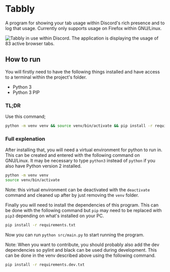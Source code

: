# Tabbly
A program for showing your tab usage within Discord's rich presence and to log that usage. Currently only supports usage on Firefox within GNU/Linux.

![Tabbly in use within Discord. The application is displaying the usage of 83 active browser tabs.](https://user-images.githubusercontent.com/18311389/151074155-78ccf239-5127-4e7a-8380-f7038ade6338.png)

## How to run
You will firstly need to have the following things installed and have access to a terminal within the project's folder.
- Python 3
- Python 3 PIP

### TL;DR
Use this command;
```bash
python -m venv venv && source venv/bin/activate && pip install -r requirements.txt && python src/main.py; deactivate
```

### Full explenation
After installing that, you will need a virtual environment for python to run in. This can be created and entered with the following command on GNU/Linux. It may be necessary to type `python3` instead of `python` if you also have Python version 2 installed.
```bash
python -m venv venv
source venv/bin/activate
```
Note: this virtual environment can be deactivated with the `deactivate` command and cleaned up after by just removing the `venv` folder.

Finally you will need to install the dependencies of this program. This can be done with the following command but `pip` may need to be replaced with `pip3` depending on what's installed on your PC.
```bash
pip install -r requirements.txt
```
Now you can run `python src/main.py` to start running the program.


Note: When you want to contribute, you should probably also add the dev dependencies so pylint and black can be used during development. This can be done in the venv described above using the following command.
```bash
pip install -r requirements.dev.txt
```
